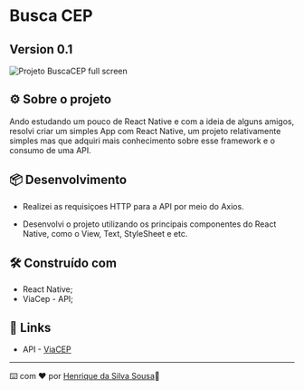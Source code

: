 # Busca CEP 
## Version 0.1

![Projeto BuscaCEP full screen](https://user-images.githubusercontent.com/86082129/194645580-461084f4-6977-490a-ac84-a600127889c8.gif)


## ⚙️ Sobre o projeto

Ando estudando um pouco de React Native e com a ideia de alguns amigos, resolvi criar um simples App com React Native, um projeto relativamente simples mas que adquiri mais conhecimento sobre esse framework e o consumo de uma API. 

## 📦 Desenvolvimento

* Realizei as requisiçoes HTTP para a API por meio do Axios. 

* Desenvolvi o projeto utilizando os principais componentes do React Native, como o View, Text, StyleSheet e etc.


## 🛠️ Construído com

* React Native;
* ViaCep - API;

## 📌 Links

* API - [ViaCEP](https://viacep.com.br/)
---
⌨️ com ❤️ por [Henrique da Silva Sousa](https://www.linkedin.com/in/henrique-da-silva-sousa-2a077622b/)🚀
